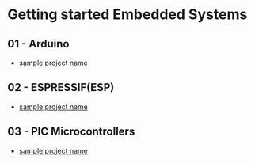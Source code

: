 # Getting started Embedded Systems

## 01 - Arduino
- [sample project name](Patterns%20Demos/01%20-%20CREATIONAL/Singleton%20Pattern)

## 02 - ESPRESSIF(ESP)
- [sample project name](Patterns%20Demos/01%20-%20CREATIONAL/Singleton%20Pattern)

## 03 - PIC Microcontrollers
- [sample project name](Patterns%20Demos/01%20-%20CREATIONAL/Singleton%20Pattern)
